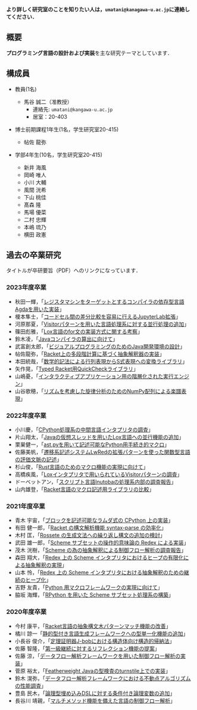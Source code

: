 
**より詳しく研究室のことを知りたい人は，```umatani@kanagawa-u.ac.jp```に連絡してください．**

## 概要

**プログラミング言語の設計および実装**を主な研究テーマとしています．

## 構成員

* 教員(1名)
    - 馬谷 誠二（准教授）
        + 連絡先: ```umatani@kangawa-u.ac.jp```
        + 居室：20-403 

* 博士前期課程1年生(1名，学生研究室20-415)
    - 帖佐 龍弥

* 学部4年生(10名，学生研究室20-415)
    - 新井 海風
    - 岡崎 唯人
    - 小川 大輔
    - 風間 洸希
    - 下山 桃佳
    - 髙森 隆
    - 馬場 優菜
    - 二村 忠輝
    - 本嶋 琉乃
    - 横田 政憲

## 過去の卒業研究

タイトルが卒研要旨（PDF）へのリンクになっています．

### 2023年度卒業

* 秋田一輝，「[レジスタマシンをターゲットとするコンパイラの依存型言語Agdaを用いた実装](youshi/2023/akita.pdf)」
* 榎本隼士，「[コードセル間の差分比較を容易に行えるJupyterLab拡張](youshi/2023/enomoto.pdf)」
* 河原那夏，「[Visitorパターンを用いた言語処理系に対する並行処理の追加](youshi/2023/kawahara.pdf)」
* 篠田彪雅，「[Lox言語のfor文の実装方式に関する考察](youshi/2023/sinoda.pdf)」
* 鈴木凌，「[Javaコンパイラの算出に向けて](youshi/2023/suzuki.pdf)」
* 武富創太郎，「[ビジュアルプログラミングのためのJava開発環境の設計](youshi/2023/taketomi.pdf)」
* 帖佐龍弥，「[Racket上の多段階計算に基づく抽象解釈器の実装](youshi/2023/chosa.pdf)」
* 本田統哉，「[数学的記法による行列表現からS式表現への変換ライブラリ](youshi/2023/honda.pdf)」
* 矢作晃，「[Typed Racket用QuickCheckライブラリ](youshi/2023/yahagi.pdf)」
* 山嶋憂，「[インタラクティブアプリケーション用の階層化された実行エンジン](youshi/2023/yamasima.pdf)」
* 山谷歌穂，「[リズムを考慮した旋律分析のためのNumPy配列による楽譜表現](youshi/2023/yamaya.pdf)」

### 2022年度卒業

* 小川慶，「[CPython処理系の中間言語インタプリタの調査](youshi/2022/ogawa.pdf)」
* 片山翔太，「[Javaの仮想スレッドを用いたLox言語への並行機能の追加](youshi/2022/katayama.pdf)」
* 栗巣健一，「[ast.pyを用いて記述可能なPython用手続き的マクロ](youshi/2022/kurisu.pdf)」
* 佐藤美帆，「[遷移系記述システムLwRedの拡張パターンを使った関数型言語の評価文脈の記述](youshi/2022/sato.pdf)」
* 杉山俊，「[Rust言語のためのマクロ機能の実現に向けて](youshi/2022/sugiyama.pdf)」
* 高橋疾風，「[Loxインタプリタで用いられているVisitorパターンの調査](youshi/2022/takahashi.pdf)」
* ドーベットアン，「[スクリプト言語Inutobaの処理系内部の調査報告](youshi/2022/anh.pdf)」
* 山内雄登，「[Racket言語のマクロ記述用ライブラリの比較](youshi/2022/yamauchi.pdf)」

### 2021年度卒業

* ⻘木 宇宙，「[ブロックを記述可能なラムダ式の CPython 上の実装](youshi/2021/aoki.pdf)」
* 有田 健一郎，「[Racket の構文解析機能 syntax-parse の効率化](youshi/2021/arita.pdf)」
* 木村 匡，「[Rossete の生成文法への繰り返し構文の追加の検討](youshi/2021/kimura.pdf)」
* 武田 雄一郎，「[Scheme サブセットの操作的意味論の Redex による実装](youshi/2021/takeda.pdf)」
* 茂木 洸樹，「[Scheme の為の抽象解釈による制御フロー解析の調査報告](youshi/2021/mogi.pdf)」
* 森田 翔大，「[Redex 上の Scheme インタプリタにおけるヒープの有限化による抽象解釈の実現](youshi/2021/morita.pdf)」
* 山本 怜，「[Redex 上の Scheme インタプリタにおける抽象解釈のための継続のヒープ化](youshi/2021/yamamoto.pdf)」
* 吉野 友貴，「[Python 用マクロフレームワークの実現に向けて](youshi/2021/yoshino.pdf)」
* 脇坂 海輝，「[RPython を用いた Scheme サブセット処理系の構築](youshi/2021/wakisaka.pdf)」

### 2020年度卒業

* 今村 康平，「[Racket言語の抽象構文木パターンマッチ機能の改善](youshi/2020/imamura.pdf)」
* 橘川 諒一「[静的型付き言語生成フレームワークへの型単一化機能の追加](youshi/2020/kitsukawa.pdf)」
* 小長谷 俊介，「[定理証明器J-bobにおける構造体向け構造的帰納法](youshi/2020/konagaya.pdf)」
* 佐藤 智隆，「[第一級継続に対するリフレクション機能の提案](youshi/2020/tsato.pdf)」
* 佐藤 涼，「[データフロー解析フレームワークを用いた制御フロー解析の実装](youshi/2020/rsato.pdf)」
* 菅原 裕太，「[Featherweight Javaの型検査のturnstile上での実装](youshi/2020/sugawara.pdf)」
* 鈴木 滉弥，「[データフロー解析フレームワークにおける不動点アルゴリズムの性能調査](youshi/2020/suzuki.pdf)」
* 豊島 民木，「[論理型埋め込みDSLに対する条件付き論理変数の追加](youshi/2020/toyoshima.pdf)」
* 長谷川 靖親，「[マルチメソッド機能を備えた言語の制御フロー解析](youshi/2020/hasegawa.pdf)」
